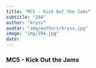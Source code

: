 ```yaml
---
title: "MC5 - Kick Out the Jams"
subtitle: "294"
author: "kryss"
avatar: "img/authors/kryss.jpg"
image: "img/294.jpg"
date:
---
```


### MC5 - Kick Out the Jams
